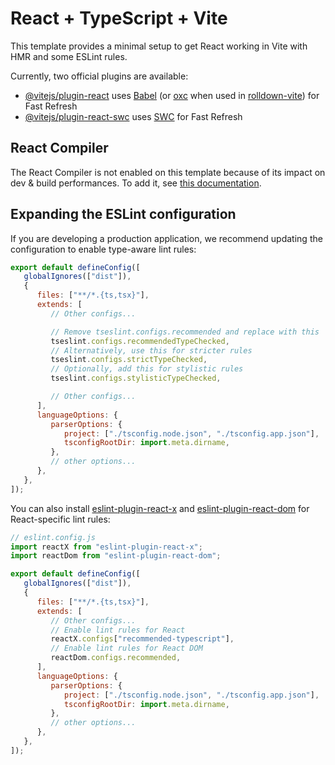 # React + TypeScript + Vite

This template provides a minimal setup to get React working in Vite with HMR and some ESLint rules.

Currently, two official plugins are available:

- [@vitejs/plugin-react](https://github.com/vitejs/vite-plugin-react/blob/main/packages/plugin-react) uses [Babel](https://babeljs.io/) (or [oxc](https://oxc.rs) when used in [rolldown-vite](https://vite.dev/guide/rolldown)) for Fast Refresh
- [@vitejs/plugin-react-swc](https://github.com/vitejs/vite-plugin-react/blob/main/packages/plugin-react-swc) uses [SWC](https://swc.rs/) for Fast Refresh

## React Compiler

The React Compiler is not enabled on this template because of its impact on dev & build performances. To add it, see [this documentation](https://react.dev/learn/react-compiler/installation).

## Expanding the ESLint configuration

If you are developing a production application, we recommend updating the configuration to enable type-aware lint rules:

```js
export default defineConfig([
   globalIgnores(["dist"]),
   {
      files: ["**/*.{ts,tsx}"],
      extends: [
         // Other configs...

         // Remove tseslint.configs.recommended and replace with this
         tseslint.configs.recommendedTypeChecked,
         // Alternatively, use this for stricter rules
         tseslint.configs.strictTypeChecked,
         // Optionally, add this for stylistic rules
         tseslint.configs.stylisticTypeChecked,

         // Other configs...
      ],
      languageOptions: {
         parserOptions: {
            project: ["./tsconfig.node.json", "./tsconfig.app.json"],
            tsconfigRootDir: import.meta.dirname,
         },
         // other options...
      },
   },
]);
```

You can also install [eslint-plugin-react-x](https://github.com/Rel1cx/eslint-react/tree/main/packages/plugins/eslint-plugin-react-x) and [eslint-plugin-react-dom](https://github.com/Rel1cx/eslint-react/tree/main/packages/plugins/eslint-plugin-react-dom) for React-specific lint rules:

```js
// eslint.config.js
import reactX from "eslint-plugin-react-x";
import reactDom from "eslint-plugin-react-dom";

export default defineConfig([
   globalIgnores(["dist"]),
   {
      files: ["**/*.{ts,tsx}"],
      extends: [
         // Other configs...
         // Enable lint rules for React
         reactX.configs["recommended-typescript"],
         // Enable lint rules for React DOM
         reactDom.configs.recommended,
      ],
      languageOptions: {
         parserOptions: {
            project: ["./tsconfig.node.json", "./tsconfig.app.json"],
            tsconfigRootDir: import.meta.dirname,
         },
         // other options...
      },
   },
]);
```

